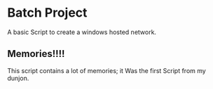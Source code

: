 # Batch Project
A basic Script to create a windows hosted network.
## Memories!!!!
This script contains a lot of memories; it Was the first Script from my dunjon. 
